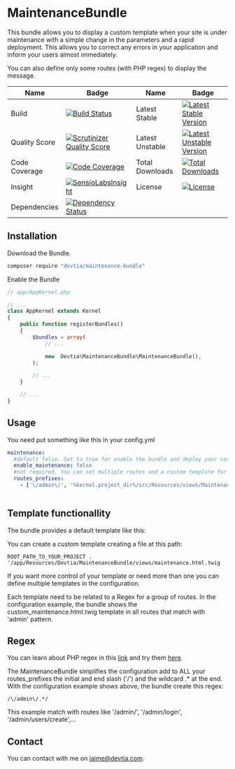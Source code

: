 # MaintenanceBundle

This bundle allows you to display a custom template when your site is under maintenance with a simple change in the parameters
and a rapid deployment. This allows you to correct any errors in your application and inform your users almost immediately.

You can also define only some routes (with PHP regex) to display the message.

Name | Badge | Name | Badge
--- | --- | --- | --- |
Build | [![Build Status](https://travis-ci.org/desarrolla2/MailExceptionBundle.svg)](https://travis-ci.org/desarrolla2/MailExceptionBundle) | Latest Stable | [![Latest Stable Version](https://poser.pugx.org/desarrolla2/mail-exception-bundle/v/stable.svg)](https://packagist.org/packages/desarrolla2/mail-exception-bundle)
Quality Score | [![Scrutinizer Quality Score](https://scrutinizer-ci.com/g/desarrolla2/MailExceptionBundle/badges/quality-score.png?b=master)](https://scrutinizer-ci.com/g/desarrolla2/MailExceptionBundle/) | Latest Unstable | [![Latest Unstable Version](https://poser.pugx.org/desarrolla2/mail-exception-bundle/v/unstable.svg)](https://packagist.org/packages/desarrolla2/mail-exception-bundle)
Code Coverage | [![Code Coverage](https://scrutinizer-ci.com/g/desarrolla2/MailExceptionBundle/badges/coverage.png?b=master)](https://scrutinizer-ci.com/g/desarrolla2/MailExceptionBundle/) | Total Downloads | [![Total Downloads](https://poser.pugx.org/desarrolla2/mail-exception-bundle/downloads.svg)](https://packagist.org/packages/desarrolla2/mail-exception-bundle)
Insight | [![SensioLabsInsight](https://insight.sensiolabs.com/projects/8a4bd559-c4dc-41f0-a405-90115a69062f/mini.png)](https://insight.sensiolabs.com/projects/8a4bd559-c4dc-41f0-a405-90115a69062f) |  License | [![License](https://poser.pugx.org/desarrolla2/mail-exception-bundle/license.svg)](https://packagist.org/packages/desarrolla2/mail-exception-bundle)
Dependencies | [![Dependency Status](https://www.versioneye.com/user/projects/546c88049dcf6d700900036f/badge.png)](https://www.versioneye.com/user/projects/546c88049dcf6d700900036f) | | |

## Installation

Download the Bundle.

```bash 
composer require "devtia/maintenance-bundle"
```

Enable the Bundle

```php
// app/AppKernel.php

// ...
class AppKernel extends Kernel
{
    public function registerBundles()
    {
        $bundles = array(
            // ...

            new  Devtia\MaintenanceBundle\MaintenanceBundle(),
        );

        // ...
    }

    // ...
}
```

## Usage

You need put something like this in your config.yml

```yml
maintenance:
  #default false. Set to true for enable the bundle and deploy your code
  enable_maintenance: false 
  #not required. You can set multiple routes and a custom template for each one. The routes must be compatible with PHP regex but without initial and end slash ('/')
  routes_prefixes:
    - ['\/admin\/', '%kernel.project_dir%/src/Resources/views/Maintenance/custom_maintenance.html.twig'] #if you left second parameter empty, the bundle use the default template
            
```

## Template functionallity

The bundle provides a default template like this:



You can create a custom template creating a file at this path:

```
ROOT_PATH_TO_YOUR_PROJECT . '/app/Resources/Devtia/MaintenanceBundle/views/maintenance.html.twig
```

If you want more control of your template or need more than one you can define multiple templates in the configuration.

Each template need to be related to a Regex for a group of routes. In the configuration example, the bundle shows
the custom_maintenance.html.twig template in all routes that match with 'admin' pattern.

## Regex

You can learn about PHP regex in this [link](https://www.php.net/manual/es/reference.pcre.pattern.syntax.php) and try them [here](https://www.phpliveregex.com/).

The MaintenanceBundle simplifies the configuration add to ALL your routes_prefixes the initial and end slash ('/') and the wildcard .* at the end. With the configuration example shows above, the bundle create this regex:

```
/\/admin\/.*/
```

This example match with routes like '/admin/', '/admin/login', '/admin/users/create',...

## Contact

You can contact with me on [jaime@devtia.com](jaime@devtia.com).